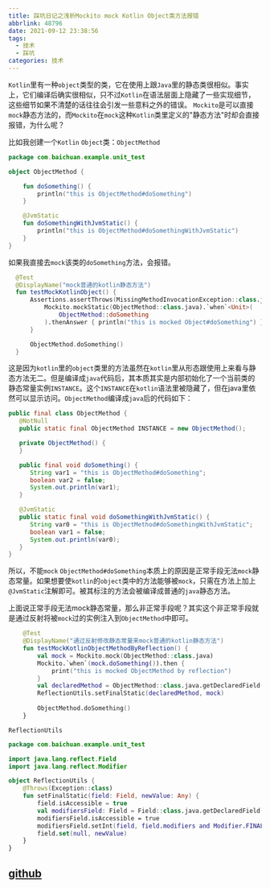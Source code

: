 ```yaml
---
title: 踩坑日记之浅析Mockito mock Kotlin Object类方法报错
abbrlink: 48796
date: 2021-09-12 23:38:56
tags:
  - 技术
  - 踩坑
categories: 技术
---
```

`Kotlin`里有一种`object`类型的类，它在使用上跟`Java`里的静态类很相似。事实上，它们编译后确实很相似，只不过`Kotlin`在语法层面上隐藏了一些实现细节，这些细节如果不清楚的话往往会引发一些意料之外的错误。
`Mockito`是可以直接`mock`静态方法的，而`Mockito`在`mock`这种`Kotlin`类里定义的"静态方法"时却会直接报错，为什么呢？

比如我创建一个`Kotlin` `Object`类：`ObjectMethod`

```kotlin
package com.baichuan.example.unit_test

object ObjectMethod {

    fun doSomething() {
        println("this is ObjectMethod#doSomething")
    }

    @JvmStatic
    fun doSomethingWithJvmStatic() {
        println("this is ObjectMethod#doSomethingWithJvmStatic")
    }
}
```

如果我直接去`mock`该类的`doSomething`方法，会报错。

```kotlin
  @Test
  @DisplayName("mock普通的kotlin静态方法")
  fun testMockKotlinObject() {
      Assertions.assertThrows(MissingMethodInvocationException::class.java) {
          Mockito.mockStatic(ObjectMethod::class.java).`when`<Unit>(
              ObjectMethod::doSomething
          ).thenAnswer { println("this is mocked Object#doSomething") }
      }

      ObjectMethod.doSomething()
  }
```

这是因为`kotlin`里的`object`类里的方法虽然在`kotlin`里从形态跟使用上来看与静态方法无二。但是编译成`java`代码后，其本质其实是内部初始化了一个当前类的静态常量实例`INSTANCE`。这个`INSTANCE`在`kotlin`语法里被隐藏了，但在java里依然可以显示访问。`ObjectMethod`编译成`java`后的代码如下：

```java
public final class ObjectMethod {
   @NotNull
   public static final ObjectMethod INSTANCE = new ObjectMethod();

   private ObjectMethod() {
   }

   public final void doSomething() {
      String var1 = "this is ObjectMethod#doSomething";
      boolean var2 = false;
      System.out.println(var1);
   }

   @JvmStatic
   public static final void doSomethingWithJvmStatic() {
      String var0 = "this is ObjectMethod#doSomethingWithJvmStatic";
      boolean var1 = false;
      System.out.println(var0);
   }
}
```

所以，不能`mock` `ObjectMethod#doSomething`本质上的原因是正常手段无法`mock`静态常量。如果想要使`kotlin`的`object`类中的方法能够被`mock`，只需在方法上加上`@JvmStatic`注解即可。被其标注的方法会被编译成普通的`java`静态方法。

上面说正常手段无法mock静态常量，那么非正常手段呢？其实这个非正常手段就是通过反射将被`mock`过的实例注入到`ObjectMethod`中即可。

```kotlin
	@Test
	@DisplayName("通过反射修改静态常量来mock普通的kotlin静态方法")
	fun testMockKotlinObjectMethodByReflection() {
	    val mock = Mockito.mock(ObjectMethod::class.java)
	    Mockito.`when`(mock.doSomething()).then {
	        print("this is mocked ObjectMethod by reflection")
	    }
	    val declaredMethod = ObjectMethod::class.java.getDeclaredField("INSTANCE")
	    ReflectionUtils.setFinalStatic(declaredMethod, mock)
	
	    ObjectMethod.doSomething()
	}
```

`ReflectionUtils`

```kotlin
package com.baichuan.example.unit_test

import java.lang.reflect.Field
import java.lang.reflect.Modifier

object ReflectionUtils {
    @Throws(Exception::class)
    fun setFinalStatic(field: Field, newValue: Any) {
        field.isAccessible = true
        val modifiersField: Field = Field::class.java.getDeclaredField("modifiers")
        modifiersField.isAccessible = true
        modifiersField.setInt(field, field.modifiers and Modifier.FINAL.inv())
        field.set(null, newValue)
    }
}
```
## [github](https://github.com/scientificCommunity/blog-sample/tree/main/unit-test-sample)


